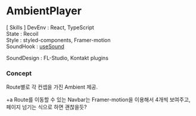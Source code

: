 # AmbientPlayer

[ Skills ]
DevEnv : React, TypeScript  
State : Recoil  
Style : styled-components, Framer-motion  
SoundHook : [useSound](https://www.npmjs.com/package/react-sound)

SoundDesign : FL-Studio, Kontakt plugins

### Concept

Route별로 각 컨셉을 가진 Ambient 제공.

+a Route를 이동할 수 있는 Navbar는 Framer-motion을 이용해서 4개씩 보여주고, 페이지 넘기는 식으로 하면 괜찮을듯?
